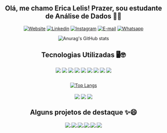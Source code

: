 <div align='center'>

## Olá, me chamo Erica Lelis! Prazer, sou estudante de Análise de Dados 👋😊
[![Website](https://img.shields.io/website?label=Curriculo&style=for-the-badge&url=https://drive.google.com/file/d/1aOS5fNvNqqME-ANqM5tSh352rKALycJx/view?usp=drive_link)](https://drive.google.com/file/d/1aOS5fNvNqqME-ANqM5tSh352rKALycJx/view?usp=drive_link)
[![Linkedin](https://img.shields.io/badge/LinkedIn-0077B5?style=for-the-badge&logo=linkedin&logoColor=white)](https://www.linkedin.com/in/%C3%A9rica-lelis-de-jesus/)
[![Instagram](https://img.shields.io/badge/Instagram-E4405F?style=for-the-badge&logo=instagram&logoColor=white)](https://www.instagram.com/zarquells/)
[![E-mail](https://img.shields.io/badge/Gmail-D14836?style=for-the-badge&logo=gmail&logoColor=white)](https://erica_lelis@outlook.com)
[![Whatsapp](https://img.shields.io/badge/WhatsApp-25D366?style=for-the-badge&logo=whatsapp&logoColor=white)](https://wa.link/dw5dju)


![Anurag's GitHub stats](https://github-readme-stats.vercel.app/api?username=zarquells&show_icons=true&count_private=true&theme=radical)

## Tecnologias Utilizadas 🖥️🤓

<img align="center" src="https://img.shields.io/badge/Node.js-43853D?style=for-the-badge&logo=node.js&logoColor=white"/>
<img align="center" src="https://img.shields.io/badge/Express.js-404D59?style=for-the-badge"/>
<img align="center" src="https://img.shields.io/badge/JavaScript-F7DF1E?style=for-the-badge&logo=javascript&logoColor=black"/>
<img align="center" src="https://img.shields.io/badge/Python-3776AB?style=for-the-badge&logo=python&logoColor=white"/>

<img align="center" src="https://img.shields.io/badge/Java-ED8B00?style=for-the-badge&logo=openjdk&logoColor=white"/>
<img align="center" src="https://img.shields.io/badge/React-20232A?style=for-the-badge&logo=react&logoColor=61DAFB"/>
<img align="center" src="https://img.shields.io/badge/MySQL-00000F?style=for-the-badge&logo=mysql&logoColor=white"/>
<img align="center" src="https://img.shields.io/badge/React_Native-20232A?style=for-the-badge&logo=react&logoColor=61DAFB"/>
<img align="center" src="https://img.shields.io/badge/MongoDB-4EA94B?style=for-the-badge&logo=mongodb&logoColor=white"/>
<br>    <br>

[![Top Langs](https://github-readme-stats.vercel.app/api/top-langs/?username=zarquells&layout=compact&hide=css,html)](https://github.com/anuraghazra/github-readme-stats)
<br>    <br>
<img align="center" src="https://img.shields.io/badge/Google_Cloud-4285F4?style=for-the-badge&logo=google-cloud&logoColor=white"/>
<img align="center" src="https://img.shields.io/badge/Amazon_AWS-232F3E?style=for-the-badge&logo=amazon-aws&logoColor=white"/>
<img align="center" src="https://img.shields.io/badge/Microsoft_Azure-0089D6?style=for-the-badge&logo=microsoft-azure&logoColor=white"/>


<div>

## Alguns projetos de destaque ✨😄

<a href="https://github.com/zarquells/EcoGuia-API">
  <img align="center" src="https://github-readme-stats.vercel.app/api/pin/?username=zarquells&repo=EcoGuia-API" />
</a>
<a href="https://github.com/zarquells/EcoGuia-Mob">
  <img align="center" src="https://github-readme-stats.vercel.app/api/pin/?username=zarquells&repo=EcoGuia-Mob" />
</a>
<a href="https://github.com/zarquells/GymRats-API">
  <img align="center" src="https://github-readme-stats.vercel.app/api/pin/?username=zarquells&repo=GymRats-API" />
</a>
<a href="https://github.com/zarquells/GymRats-Web">
  <img align="center" src="https://github-readme-stats.vercel.app/api/pin/?username=zarquells&repo=GymRats-Web" />
</a>
<a href="https://github.com/zarquells/Agenda-Java">
  <img align="center" src="https://github-readme-stats.vercel.app/api/pin/?username=zarquells&repo=Agenda-Java" />
</a>
<a href="https://github.com/zarquells/WikiLivros-API">
  <img align="center" src="https://github-readme-stats.vercel.app/api/pin/?username=zarquells&repo=WikiLivros-API" />
</a>
</div>

</div>
